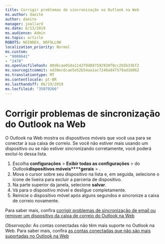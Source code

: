 ```yaml
---
title: Corrigir problemas de sincronização no Outlook na Web
ms.author: daeite
author: daeite
manager: joallard
ms.date: 6/13/2019
ms.audience: Admin
ms.topic: article
ROBOTS: NOINDEX, NOFOLLOW
localization_priority: Normal
ms.custom:
- "9000641"
- "2478"
ms.openlocfilehash: 88d6cae01da1142f0d087592920f8cc2b5b33bf2
ms.sourcegitcommit: ed30ec6cae5e52b54aa1ac7248a847579ad16062
ms.translationtype: MT
ms.contentlocale: pt-BR
ms.lasthandoff: 06/19/2019
ms.locfileid: "35079266"
---
```

# <a name="fix-outlook-on-the-web-sync-issues"></a>Corrigir problemas de sincronização do Outlook na Web

O Outlook na Web mostra os dispositivos móveis que você usa para se conectar à sua caixa de correio. Se você não estiver mais usando um dispositivo ou se não estiver sincronizando corretamente, você poderá excluí-lo dessa lista.

1. Escolha **configurações** > **Exibir todas as configurações** > do Outlook**dispositivos móveis****gerais** > .
1. Mova o cursor sobre seu dispositivo na lista e, em seguida, selecione o ícone de lixeira para excluir a parceria de dispositivo.
1. Na parte superior da janela, selecione **salvar**.
1. Vá para o dispositivo móvel e desligue completamente.
1. Reinicie o dispositivo móvel após alguns segundos e sincronize a caixa de correio novamente.

Para saber mais, confira [corrigir problemas de sincronização de email ou remover um dispositivo da caixa de correio do Outlook na Web](https://support.office.com/article/775ed31c-05bd-4ee4-b1b3-33fad7b5b992)

*Observação:* As contas conectadas não têm mais suporte no Outlook na Web. Para saber mais, confira [as contas conectadas que não são mais suportadas no Outlook na Web](https://support.office.com/article/5cc526bf-e928-4a99-8b9f-5e089df7d887)